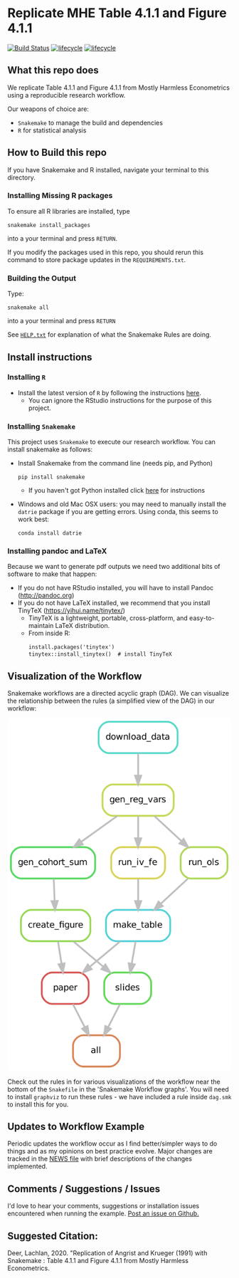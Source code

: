 # Replicate MHE Table 4.1.1 and Figure 4.1.1

[![Build Status](https://travis-ci.org/lachlandeer/angrist-krueger-1991.svg?branch=master)](https://travis-ci.org/lachlandeer/angrist-krueger-1991)
[![lifecycle](https://img.shields.io/badge/lifecycle-experimental-orange.svg)](https://www.tidyverse.org/lifecycle/#experimental)
[![lifecycle](https://img.shields.io/badge/version-0.2-red.svg)]()

## What this repo does

We replicate Table 4.1.1 and Figure 4.1.1 from Mostly Harmless Econometrics using a reproducible research workflow.

Our weapons of choice are:

* `Snakemake` to manage the build and dependencies
* `R` for statistical analysis

## How to Build this repo

If you have Snakemake and R installed, navigate your terminal to this directory.

### Installing Missing R packages

To ensure all R libraries are installed, type

```
snakemake install_packages
```
into a your terminal and press `RETURN`.

If you modify the packages used in this repo, you should rerun this command to store package updates in the `REQUIREMENTS.txt`.

### Building the Output
Type:

```
snakemake all
```

into a your terminal and press `RETURN`

See [`HELP.txt`](HELP.txt) for explanation of what the Snakemake Rules are doing.

## Install instructions

### Installing `R`

* Install the latest version of `R` by following the instructions
  [here](https://pp4rs.github.io/installation-guide/r/).
    * You can ignore the RStudio instructions for the purpose of this project.

### Installing `Snakemake`

This project uses `Snakemake` to execute our research workflow.
You can install snakemake as follows:
* Install Snakemake from the command line (needs pip, and Python)
    ```
    pip install snakemake
    ```
    * If you haven't got Python installed click [here](https://pp4rs.github.io/installation-guide/python/) for instructions

* Windows and old Mac OSX users: you may need to manually install the `datrie` package if you are getting errors. Using conda, this seems to work best:

    ```
    conda install datrie
    ```

### Installing pandoc and LaTeX

Because we want to generate pdf outputs we need two additional bits of software to make that happen:

* If you do not have RStudio installed, you will have to install Pandoc (http://pandoc.org)
* If you do not have LaTeX installed, we recommend that you install TinyTeX (https://yihui.name/tinytex/)
  * TinyTeX is a lightweight, portable, cross-platform, and easy-to-maintain LaTeX distribution.
  - From inside R:
    ```{r}
    install.packages('tinytex')
    tinytex::install_tinytex()  # install TinyTeX
    ```

## Visualization of the Workflow

Snakemake workflows are a directed acyclic graph (DAG).
We can visualize the relationship between the rules (a simplified view of the DAG) in our workflow:

![Rulegraph for MRW Workflow](./rulegraph.png)

Check out the rules in for various visualizations of the workflow near the bottom of the `Snakefile` in the 'Snakemake Workflow graphs'. 
You will need to install `graphviz` to run these rules - we have included a rule inside `dag.smk` to install this for you. 

## Updates to Workflow Example

Periodic updates the workflow occur as I find better/simpler ways to do things and as my opinions on best practice evolve.
Major changes are tracked in the [NEWS file](./NEWS.md) with brief descriptions of the changes implemented.

## Comments / Suggestions / Issues

I'd love to hear your comments, suggestions or installation issues encountered when running the example.
[Post an issue on Github.](https://github.com/lachlandeer/angrist-krueger-1991/issues)

## Suggested Citation:

Deer, Lachlan, 2020. "Replication of Angrist and Krueger (1991) with Snakemake : Table 4.1.1 and Figure 4.1.1 from Mostly Harmless Econometrics.
